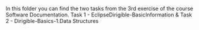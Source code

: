 In this folder you can find the two tasks from the 3rd exercise of the course Software Documentation. 
Task 1 - EclipseDirigible-BasicInformation &
Task 2 - Dirigible-Basics-1.Data Structures
